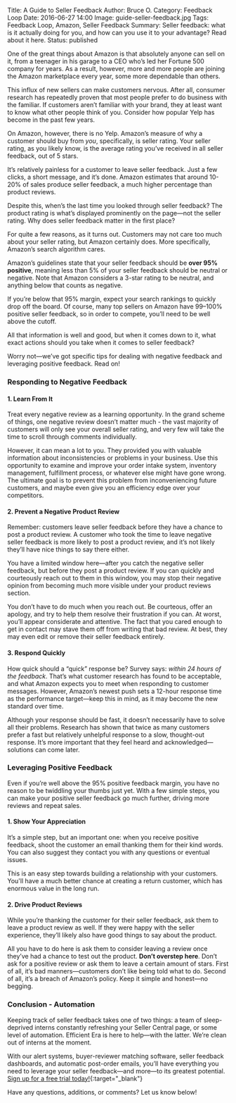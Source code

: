 Title: A Guide to Seller Feedback
Author: Bruce O.
Category: Feedback Loop
Date: 2016-06-27 14:00
Image: guide-seller-feedback.jpg
Tags: Feedback Loop, Amazon, Seller Feedback
Summary: Seller feedback: what is it actually doing for you, and how can you use it to your advantage? Read about it here.
Status: published

One of the great things about Amazon is that absolutely anyone can sell on it, from a teenager in his garage to a CEO who’s led her Fortune 500 company for years. As a result, however, more and more people are joining the Amazon marketplace every year, some more dependable than others. 

This influx of new sellers can make customers nervous. After all, consumer research has repeatedly proven that most people prefer to do business with the familiar. If customers aren’t familiar with your brand, they at least want to know what other people think of you. Consider how popular Yelp has become in the past few years.

On Amazon, however, there is no Yelp. Amazon’s measure of why a customer should buy from *you*, specifically, is seller rating. Your seller rating, as you likely know, is the average rating you’ve received in all seller feedback, out of 5 stars.

It’s relatively painless for a customer to leave seller feedback. Just a few clicks, a short message, and it’s done. Amazon estimates that around 10-20% of sales produce seller feedback, a much higher percentage than product reviews.

Despite this, when’s the last time you looked through seller feedback? The product rating is what’s displayed prominently on the page—not the seller rating. Why does seller feedback matter in the first place? 

For quite a few reasons, as it turns out. Customers may not care too much about your seller rating, but Amazon certainly does. More specifically, Amazon’s search algorithm cares.

Amazon’s guidelines state that your seller feedback should be **over 95% positive**, meaning less than 5% of your seller feedback should be neutral or negative. Note that Amazon considers a 3-star rating to be neutral, and anything below that counts as negative. 

If you’re below that 95% margin, expect your search rankings to quickly drop off the board. Of course, many top sellers on Amazon have 99–100% positive seller feedback, so in order to compete, you’ll need to be well above the cutoff. 

All that information is well and good, but when it comes down to it, what exact actions should you take when it comes to seller feedback? 

Worry not—we’ve got specific tips for dealing with negative feedback and leveraging positive feedback. Read on!

### Responding to Negative Feedback

#### 1. Learn From It

Treat every negative review as a learning opportunity. In the grand scheme of things, one negative review doesn’t matter much - the vast majority of customers will only see your overall seller rating, and very few will take the time to scroll through comments individually. 

However, it can mean a lot to you. They provided you with valuable information about inconsistencies or problems in your business. Use this opportunity to examine and improve your order intake system, inventory management, fulfillment process, or whatever else might have gone wrong. The ultimate goal is to prevent this problem from inconveniencing future customers, and maybe even give you an efficiency edge over your competitors. 

#### 2. Prevent a Negative Product Review

Remember: customers leave seller feedback before they have a chance to post a product review. A customer who took the time to leave negative seller feedback is more likely to post a product review, and it’s not likely they’ll have nice things to say there either.

You have a limited window here—after you catch the negative seller feedback, but before they post a product review. If you can quickly and courteously reach out to them in this window, you may stop their negative opinion from becoming much more visible under your product reviews section. 

You don’t have to do much when you reach out. Be courteous, offer an apology, and try to help them resolve their frustration if you can. At worst, you’ll appear considerate and attentive. The fact that you cared enough to get in contact may stave them off from writing that bad review. At best, they may even edit or remove their seller feedback entirely. 

#### 3. Respond Quickly

How quick should a “quick” response be? Survey says: *within 24 hours of the feedback*. That’s what customer research has found to be acceptable, and what Amazon expects you to meet when responding to customer messages. However, Amazon’s newest push sets a 12-hour response time as the performance target—keep this in mind, as it may become the new standard over time.

Although your response should be fast, it doesn’t necessarily have to solve all their problems. Research has shown that twice as many customers prefer a fast but relatively unhelpful response to a slow, thought-out response. It’s more important that they feel heard and acknowledged—solutions can come later. 

### Leveraging Positive Feedback

Even if you’re well above the 95% positive feedback margin, you have no reason to be twiddling your thumbs just yet. With a few simple steps, you can make your positive seller feedback go much further, driving more reviews and repeat sales. 

#### 1. Show Your Appreciation

It’s a simple step, but an important one: when you receive positive feedback, shoot the customer an email thanking them for their kind words. You can also suggest they contact you with any questions or eventual issues. 

This is an easy step towards building a relationship with your customers. You'll have a much better chance at creating a return customer, which has enormous value in the long run.

#### 2. Drive Product Reviews

While you’re thanking the customer for their seller feedback, ask them to leave a product review as well. If they were happy with the seller experience, they’ll likely also have good things to say about the product. 

All you have to do here is ask them to consider leaving a review once they’ve had a chance to test out the product. **Don’t overstep here**. Don’t ask for a positive review or ask them to leave a certain amount of stars. First of all, it’s bad manners—customers don’t like being told what to do. Second of all, it’s a breach of Amazon’s policy. Keep it simple and honest—no begging.

### Conclusion - Automation

Keeping track of seller feedback takes one of two things: a team of sleep-deprived interns constantly refreshing your Seller Central page, or some level of automation. Efficient Era is here to help—with the latter. We’re clean out of interns at the moment. 

With our alert systems, buyer-reviewer matching software, seller feedback dashboards, and automatic post-order emails, you’ll have everything you need to leverage your seller feedback—and more—to its greatest potential. [Sign up for a free trial today!](https://mailchi.mp/500caf5d697b/efficientera){:target="_blank"}

Have any questions, additions, or comments? Let us know below!
